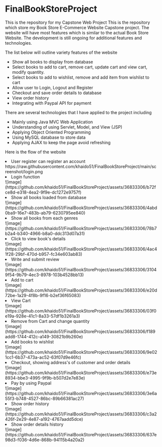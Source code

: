 # FinalBookStoreProject
 This is the repository for my Capstone Web Project
This is the repository which store my Book Store E-Commerce Website Capstone project. The website will have most features which is similar to the actual Book Store Website. The development is still ongoing for additional features and technologies.

The list below will outline variety features of the website
<ul>
<li>Show all books to display from database</li>
<li>Select books to add to cart, remove cart, update cart and view cart, modify quantity. </li>
<li>Select books to add to wishlist, remove and add item from wishlist to cart</li>
<li>Allow user to Login, Logout and Register</li>
<li>Checkout and save order details to database</li>
<li>View order history</li>
<li>Integrating with Paypal API for payment </li>
</ul>

There are several technologies that I have applied to the project including
<ul>
<li>Mainly using Java MVC Web Application</li>
<li>Understanding of using Servlet, Model, and View (JSP)</li>
<li>Applying Object Oriented Programming</li>
<li>Using MySQL database to store data</li>
<li>Applying AJAX to keep the page avoid refreshing</li>
</ul>

Here is the flow of the website
<li>User register can register an account</li>
https://raw.githubusercontent.com/khaido51/FinalBookStoreProject/main/screenshot/login.png

<li>Login function</li>
![image](https://github.com/khaido51/FinalBookStoreProject/assets/36833306/b72fce8d-e318-4ea2-9f9e-dc1272e9757f)

<li>Show all books loaded from database</li>
![image](https://github.com/khaido51/FinalBookStoreProject/assets/36833306/4abd0ba9-16e7-483b-ab79-6230795ee840)

<li>Show all books from each genres</li>
![image](https://github.com/khaido51/FinalBookStoreProject/assets/36833306/78b7b2a4-b340-4966-b8a0-ddc313d07a31)

<li>Click to view book's details</li>
![image](https://github.com/khaido51/FinalBookStoreProject/assets/36833306/4ac41f28-29bf-470d-b957-fc34e603ab83)

<li>Write and submit review</li>
![image](https://github.com/khaido51/FinalBookStoreProject/assets/36833306/31049f54-9b79-4ec3-8978-103b4528bb13)

<li>Add to cart</li>
![image](https://github.com/khaido51/FinalBookStoreProject/assets/36833306/e20d72be-1a29-4f8b-9f16-b2ef36f65083)

<li>View Cart</li>
![image](https://github.com/khaido51/FinalBookStoreProject/assets/36833306/03f0e19a-928e-41c1-8a33-57df1b3261a3)


<li>Remove from Cart and change quantity</li>
![image](https://github.com/khaido51/FinalBookStoreProject/assets/36833306/f189add8-1744-412c-a149-30821b9b260e)

<li>Add books to wishlist</li>
![image](https://github.com/khaido51/FinalBookStoreProject/assets/36833306/9e021cc1-6b37-473a-ac52-63f07d9e46fc)

<li>Checkout, showing address's of customer and order details</li>
![image](https://github.com/khaido51/FinalBookStoreProject/assets/36833306/e73e8934-bbe3-4995-9f9b-b507d2e7e83e)

<li>Pay by using Paypal</li>
![image](https://github.com/khaido51/FinalBookStoreProject/assets/36833306/3e6a55f3-b748-4527-86bc-89b66381ac27)

<li>Show order history</li>
![image](https://github.com/khaido51/FinalBookStoreProject/assets/36833306/c3a2426f-2e29-4e87-a192-4767aadd5dce)

<li>Show order details history</li>
![image](https://github.com/khaido51/FinalBookStoreProject/assets/36833306/637e98d3-f036-4d6e-868b-94115b4a20a2)

